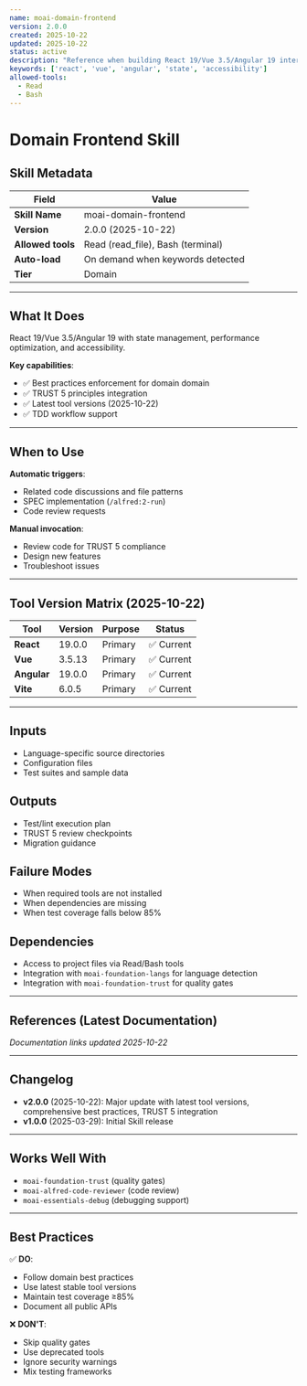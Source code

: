 ```yaml
---
name: moai-domain-frontend
version: 2.0.0
created: 2025-10-22
updated: 2025-10-22
status: active
description: "Reference when building React 19/Vue 3.5/Angular 19 interfaces with state management and accessibility. Load when optimizing performance, implementing responsive design, or ensuring WCAG compliance with modern frontend frameworks."
keywords: ['react', 'vue', 'angular', 'state', 'accessibility']
allowed-tools:
  - Read
  - Bash
---
```


# Domain Frontend Skill

## Skill Metadata

| Field | Value |
| ----- | ----- |
| **Skill Name** | moai-domain-frontend |
| **Version** | 2.0.0 (2025-10-22) |
| **Allowed tools** | Read (read_file), Bash (terminal) |
| **Auto-load** | On demand when keywords detected |
| **Tier** | Domain |

---

## What It Does

React 19/Vue 3.5/Angular 19 with state management, performance optimization, and accessibility.

**Key capabilities**:
- ✅ Best practices enforcement for domain domain
- ✅ TRUST 5 principles integration
- ✅ Latest tool versions (2025-10-22)
- ✅ TDD workflow support

---

## When to Use

**Automatic triggers**:
- Related code discussions and file patterns
- SPEC implementation (`/alfred:2-run`)
- Code review requests

**Manual invocation**:
- Review code for TRUST 5 compliance
- Design new features
- Troubleshoot issues

---

## Tool Version Matrix (2025-10-22)

| Tool | Version | Purpose | Status |
|------|---------|---------|--------|
| **React** | 19.0.0 | Primary | ✅ Current |
| **Vue** | 3.5.13 | Primary | ✅ Current |
| **Angular** | 19.0.0 | Primary | ✅ Current |
| **Vite** | 6.0.5 | Primary | ✅ Current |

---

## Inputs

- Language-specific source directories
- Configuration files
- Test suites and sample data

## Outputs

- Test/lint execution plan
- TRUST 5 review checkpoints
- Migration guidance

## Failure Modes

- When required tools are not installed
- When dependencies are missing
- When test coverage falls below 85%

## Dependencies

- Access to project files via Read/Bash tools
- Integration with `moai-foundation-langs` for language detection
- Integration with `moai-foundation-trust` for quality gates

---

## References (Latest Documentation)

_Documentation links updated 2025-10-22_

---

## Changelog

- **v2.0.0** (2025-10-22): Major update with latest tool versions, comprehensive best practices, TRUST 5 integration
- **v1.0.0** (2025-03-29): Initial Skill release

---

## Works Well With

- `moai-foundation-trust` (quality gates)
- `moai-alfred-code-reviewer` (code review)
- `moai-essentials-debug` (debugging support)

---

## Best Practices

✅ **DO**:
- Follow domain best practices
- Use latest stable tool versions
- Maintain test coverage ≥85%
- Document all public APIs

❌ **DON'T**:
- Skip quality gates
- Use deprecated tools
- Ignore security warnings
- Mix testing frameworks
